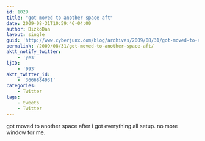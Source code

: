 ```yaml
---
id: 1029
title: "got moved to another space aft"
date: 2009-08-31T10:59:46-04:00
author: DizkoDan
layout: single
guid: 'http://www.cyberjunx.com/blog/archives/2009/08/31/got-moved-to-another-space-aft/'
permalink: /2009/08/31/got-moved-to-another-space-aft/
aktt_notify_twitter:
    - 'yes'
ljID:
    - '993'
aktt_twitter_id:
    - '3666884931'
categories:
    - Twitter
tags:
    - tweets
    - Twitter
---
```


got moved to another space after i got everything all setup. no more window for me.